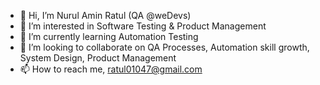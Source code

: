 - 👋 Hi, I’m Nurul Amin Ratul (QA @weDevs)
- 👀 I’m interested in Software Testing & Product Management
- 🌱 I’m currently learning Automation Testing
- 💞️ I’m looking to collaborate on QA Processes, Automation skill growth, System Design, Product Management
- 📫 How to reach me, ratul01047@gmail.com

<!---
Rat01047/Rat01047 is a ✨ special ✨ repository because its `README.md` (this file) appears on your GitHub profile.
You can click the Preview link to take a look at your changes.
--->
